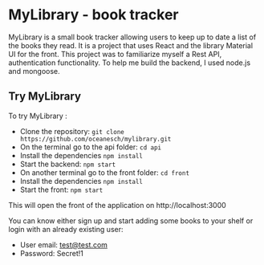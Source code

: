 # MyLibrary - book tracker 

MyLibrary is a small book tracker allowing users to keep up to date a list of the books they read. It is a project that uses React and the library Material UI for the front. This project was to familiarize myself a Rest API, authentication functionality. To help me build the backend, I used node.js and mongoose. 


## Try MyLibrary

To try MyLibrary : 
* Clone the repository: `git clone https://github.com/oceanesch/mylibrary.git`
* On the terminal go to the api folder: `cd api`
* Install the dependencies `npm install`
* Start the backend: `npm start`
* On another terminal go to the front folder: `cd front`
* Install the dependencies `npm install`
* Start the front: `npm start`

This will open the front of the application on http://localhost:3000

You can know either sign up and start adding some books to your shelf or login with an already existing user: 
* User email: test@test.com 
* Password: Secret!1
